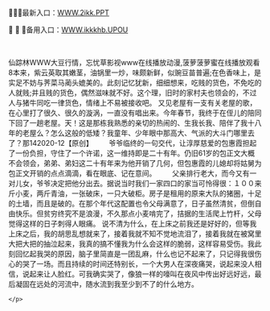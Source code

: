 <p>
	🤬🤬🤬最新入口：<a href="http://www.baidu.com/link?url=6MA2SWnO3Raqke39an_0PUxosM6ZrUGzi1BN9tNnlPW&wd">WWW.2ikk.PPT</a> 
	<p>
		🥗
🥗
🥗备用入口：<a href="http://www.baidu.com/link?url=6MA2SWnO3Raqke39an_0PUxosM6ZrUGzi1BN9tNnlPW&wd">WWW.ikkkhb.UPOU</a> 
	</p>
	<p>
		<br />
	</p>
	<p>
		仙踪林WWW大豆行情，忘忧草影视www在线播放动漫,菠萝菠萝蜜在线播放观看8本来，紫云英取其嫩茎，油锅里一炒，味颇新鲜，似豌豆苗普遍;在色香味上，是实足不妨与荠菜马蔺头媲美的。此刻记忆犹新，细细想来，吃贱的货色，不免吃的人就贱;并且贱的货色，偶然滋味就不好。这个理，旧时的家村夫也领会的，不过人与猪牛同吃一律货色，情绪上不易被接收吧。
又见老屋有一支有关老屋的歌，在心里打了很久、很久的漩涡，一直没有唱出来。今年春节，我终于在侄儿的陪同下回了一趟老屋。天！这是那栋我熟悉的亲切的热闹的、生我长我、陪伴了我十八年的老屋么？怎么这般的低矮？我童年、少年眼中那高大、气派的大斗门哪里去了？那142020-12【原创】
　　爷爷临终的一句交代，让淳厚慈爱的包惠霞担起了一份负担，守住了一个许诺，这一维持即是二十有年。仍旧61岁的包正文大概不会领会，弟弟、弟妇这二十有年来为他开销了几何，但包惠霞的儿媳却将姑舅为包正文开销的点点滴滴，看在眼底、记在意间。
　　父亲排行老大，而今又有一对儿女，爷爷决定把他分出去。据说当时我们一家四口的家当可怜得很：１００来斤小麦，两斤青油，一张破床，一只大破柜。房子是租用的原来大队的猪圈，十足的土墙，而且是破的。在那个年代这配置也令父母满意了，日子虽然清贫，但倒自由快乐。但贫穷终究不是浪漫，不久那点小麦啃完了，拮据的生活爬上竹杆，父母觉得这样的日子刺得人眼痛。
说不清为什么，在上床之前我还是好好的，但等我上床之后，我的胡思乱想就来了，接着我就不知不觉地流泪了，接着我就在被窝里大把大把的抽泣起来，我真的搞不懂我为什么会这样的脆弱，这样容易受伤。我此刻回忆起我哭的原因，脑子里简直是一团乱麻，什么也记不起来了，只记得我很伤心的哭了一场。而且持续的时间还特别长，一个大男人在深夜痛哭，说起来没人相信，说起来让人脸红。可我确实哭了，像狼一样的嚎叫在夜风中传出好远好远，最后凝固在远处的河流中，随水流到我至少到不了的什么地方。

	</p>
